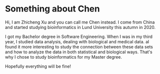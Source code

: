 # Something about Chen
Hi, I am Zhicheng Xu and you can call me Chen instead. I come from China and started studying bioinformatics in Lund University this autumn in 2020.

I got my Bachelor degree in Software Engineering. When I was in my third year, I studied data analysis, dealing with biological and medical data. aI found it more interesting to study the connection between these data sets and how to analyze the data in both statistical and biological ways. That's why I chose to study bioinformatics for my Master degree.

Hopefully everything will be fine!
